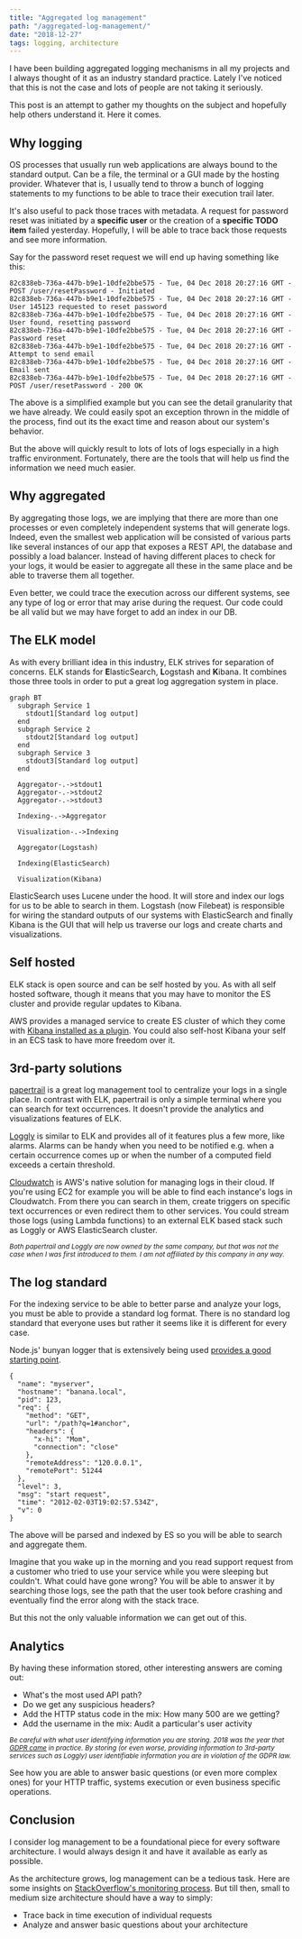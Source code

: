 ```yaml
---
title: "Aggregated log management"
path: "/aggregated-log-management/"
date: "2018-12-27"
tags: logging, architecture
---
```


I have been building aggregated logging mechanisms in all my projects and I always thought of it as an industry standard practice. Lately I've noticed that this is not the case and lots of people are not taking it seriously.

This post is an attempt to gather my thoughts on the subject and hopefully help others understand it. Here it comes.

## Why logging
OS processes that usually run web applications are always bound to the standard output. Can be a file, the terminal or a GUI made by the hosting provider. Whatever that is, I usually tend to throw a bunch of logging statements to my functions to be able to trace their execution trail later.

It's also useful to pack those traces with metadata. A request for password reset was initiated by a **specific user** or the creation of a **specific TODO item** failed yesterday. Hopefully, I will be able to trace back those requests and see more information.

Say for the password reset request we will end up having something like this:

```
82c838eb-736a-447b-b9e1-10dfe2bbe575 - Tue, 04 Dec 2018 20:27:16 GMT - POST /user/resetPassword - Initiated
82c838eb-736a-447b-b9e1-10dfe2bbe575 - Tue, 04 Dec 2018 20:27:16 GMT - User 145123 requested to reset password
82c838eb-736a-447b-b9e1-10dfe2bbe575 - Tue, 04 Dec 2018 20:27:16 GMT - User found, resetting password
82c838eb-736a-447b-b9e1-10dfe2bbe575 - Tue, 04 Dec 2018 20:27:16 GMT - Password reset
82c838eb-736a-447b-b9e1-10dfe2bbe575 - Tue, 04 Dec 2018 20:27:16 GMT - Attempt to send email
82c838eb-736a-447b-b9e1-10dfe2bbe575 - Tue, 04 Dec 2018 20:27:16 GMT - Email sent
82c838eb-736a-447b-b9e1-10dfe2bbe575 - Tue, 04 Dec 2018 20:27:16 GMT - POST /user/resetPassword - 200 OK
```

The above is a simplified example but you can see the detail granularity that we have already. We could easily spot an exception thrown in the middle of the process, find out its the exact time and reason about our system's behavior.

But the above will quickly result to lots of lots of logs especially in a high traffic environment. Fortunately, there are the tools that will help us find the information we need much easier.

## Why aggregated
By aggregating those logs, we are implying that there are more than one processes or even completely independent systems that will generate logs. Indeed, even the smallest web application will be consisted of various parts like several instances of our app that exposes a REST API, the database and possibly a load balancer. Instead of having different places to check for your logs, it would be easier to aggregate all these in the same place and be able to traverse them all together.

Even better, we could trace the execution across our different systems, see any type of log or error that may arise during the request. Our code could be all valid but we may have forget to add an index in our DB.

## The ELK model
As with every brilliant idea in this industry, ELK strives for separation of concerns. ELK stands for **E**lasticSearch, **L**ogstash and **K**ibana. It combines those three tools in order to put a great log aggregation system in place.

```mermaid
graph BT
  subgraph Service 1
    stdout1[Standard log output]
  end
  subgraph Service 2
    stdout2[Standard log output]
  end
  subgraph Service 3
    stdout3[Standard log output]
  end

  Aggregator-.->stdout1
  Aggregator-.->stdout2
  Aggregator-.->stdout3

  Indexing-.->Aggregator

  Visualization-.->Indexing

  Aggregator(Logstash)

  Indexing(ElasticSearch)

  Visualization(Kibana)
```

ElasticSearch uses Lucene under the hood. It will store and index our logs for us to be able to search in them. Logstash (now Filebeat) is responsible for wiring the standard outputs of our systems with ElasticSearch and finally Kibana is the GUI that will help us traverse our logs and create charts and visualizations.

## Self hosted
ELK stack is open source and can be self hosted by you. As with all self hosted software, though it means that you may have to monitor the ES cluster and provide regular updates to Kibana.

AWS provides a managed service to create ES cluster of which they come with [Kibana installed as a plugin](https://docs.aws.amazon.com/elasticsearch-service/latest/developerguide/es-kibana.html). You could also self-host Kibana your self in an ECS task to have more freedom over it.

## 3rd-party solutions
[papertrail](https://papertrailapp.com/) is a great log management tool to centralize your logs in a single place. In contrast with ELK, papertrail is only a simple terminal where you can search for text occurrences. It doesn't provide the analytics and visualizations features of ELK.

[Loggly](https://loggly.com) is similar to ELK and provides all of it features plus a few more, like alarms. Alarms can be handy when you need to be notified e.g. when a certain occurrence comes up or when the number of a computed field exceeds a certain threshold.

[Cloudwatch](https://aws.amazon.com/cloudwatch/) is AWS's native solution for managing logs in their cloud. If you're using EC2 for example you will be able to find each instance's logs in Cloudwatch. From there you can search in them, create triggers on specific text occurrences or even redirect them to other services. You could stream those logs (using Lambda functions) to an external ELK based stack such as Loggly or AWS ElasticSearch cluster.

<small>*Both papertrail and Loggly are now owned by the same company, but that was not the case when I was first introduced to them. I am not affiliated by this company in any way.*</small>

## The log standard
For the indexing service to be able to better parse and analyze your logs, you must be able to provide a standard log format. There is no standard log standard that everyone uses but rather it seems like it is different for every case.

Node.js' bunyan logger that is extensively being used [provides a good starting point](https://github.com/trentm/node-bunyan#core-fields).

```
{
  "name": "myserver",
  "hostname": "banana.local",
  "pid": 123,
  "req": {
    "method": "GET",
    "url": "/path?q=1#anchor",
    "headers": {
      "x-hi": "Mom",
      "connection": "close"
    },
    "remoteAddress": "120.0.0.1",
    "remotePort": 51244
  },
  "level": 3,
  "msg": "start request",
  "time": "2012-02-03T19:02:57.534Z",
  "v": 0
}
```

The above will be parsed and indexed by ES so you will be able to search and aggregate them.

Imagine that you wake up in the morning and you read support request from a customer who tried to use your service while you were sleeping but couldn't. What could have gone wrong? You will be able to answer it by searching those logs, see the path that the user took before crashing and eventually find the error along with the stack trace.

But this not the only valuable information we can get out of this.

## Analytics
By having these information stored, other interesting answers are coming out:

* What's the most used API path?
* Do we get any suspicious headers?
* Add the HTTP status code in the mix: How many 500 are we getting?
* Add the username in the mix: Audit a particular's user activity

*<small>Be careful with what user identifying information you are storing. 2018 was the year that [GDPR came](https://en.wikipedia.org/wiki/General_Data_Protection_Regulation) in practice. By storing (or even worse, providing information to 3rd-party services such as Loggly) user identifiable information you are in violation of the GDPR law.</small>*

See how you are able to answer basic questions (or even more complex ones) for your HTTP traffic, systems execution or even business specific operations.

## Conclusion
I consider log management to be a foundational piece for every software architecture. I would always design it and have it available as early as possible.

As the architecture grows, log management can be a tedious task. Here are some insights on [StackOverflow's monitoring process](https://nickcraver.com/blog/2018/11/29/stack-overflow-how-we-do-monitoring/). But till then, small to medium size architecture should have a way to simply:

* Trace back in time execution of individual requests
* Analyze and answer basic questions about your architecture
